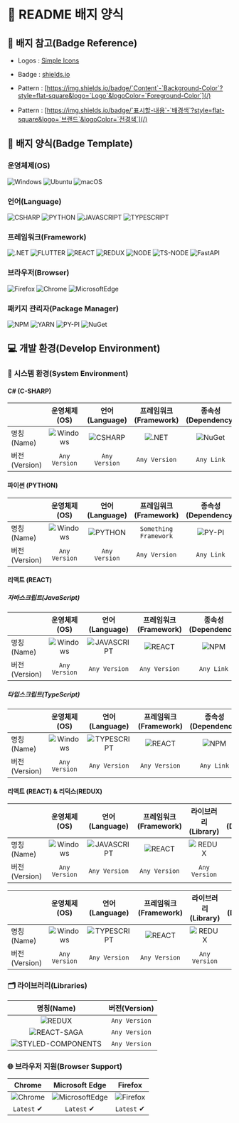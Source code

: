 # 📰 README 배지 양식

## 📑 배지 참고(Badge Reference)

* Logos   : [Simple Icons](https://simpleicons.org/)
* Badge   : [shields.io](https://shields.io/)
* Pattern : [https://img.shields.io/badge/`Content`-`Background-Color`?style=flat-square&logo=`Logo`&logoColor=`Foreground-Color`](/)

* Pattern : [https://img.shields.io/badge/`표시할-내용`-`배경색`?style=flat-square&logo=`브랜드`&logoColor=`전경색`](/)

## 💌 배지 양식(Badge Template)

### 운영체제(OS)

![Windows](https://img.shields.io/badge/Windows-0078D6?style=flat-square&logo=Windows&logoColor=white)
![Ubuntu](https://img.shields.io/badge/Ubuntu-E95420?style=flat-square&logo=Ubuntu&logoColor=white)
![macOS](https://img.shields.io/badge/macOS-000000?style=flat-square&logo=macOS&logoColor=white)

### 언어(Language)

![CSHARP](https://img.shields.io/badge/CSHARP-239120?style=flat-square&logo=CSharp&logoColor=white)
![PYTHON](https://img.shields.io/badge/PYTHON-3776AB?style=flat-square&logo=Python&logoColor=white)
![JAVASCRIPT](https://img.shields.io/badge/JAVASCRIPT-F7DF1E?style=flat-square&logo=JavaScript&logoColor=black)
![TYPESCRIPT](https://img.shields.io/badge/TYPESCRIPT-3178C6?style=flat-square&logo=TypeScript&logoColor=white)

### 프레임워크(Framework)

![.NET](https://img.shields.io/badge/.NET-512BD4?style=flat-square&logo=.NET&logoColor=white)
![FLUTTER](https://img.shields.io/badge/FLUTTER-02569B?style=flat-square&logo=Flutter&logoColor=white)
![REACT](https://img.shields.io/badge/REACT-61DAFB?style=flat-square&logo=React&logoColor=black)
![REDUX](https://img.shields.io/badge/REDUX-764ABC?style=flat-square&logo=Redux&logoColor=white)
![NODE](https://img.shields.io/badge/NODE.JS-339933?style=flat-square&logo=Node.js&logoColor=white)
![TS-NODE](https://img.shields.io/badge/TSNODE-3178C6?style=flat-square&logo=ts-node&logoColor=white)
![FastAPI](https://img.shields.io/badge/FastAPI-009688?style=flat-square&logo=FastAPI&logoColor=white)

### 브라우저(Browser)

![Firefox](https://img.shields.io/badge/Firefox-FF7139?style=flat-square&logo=FirefoxBrowser&logoColor=white)
![Chrome](https://img.shields.io/badge/Chrome-4285F4?style=flat-square&logo=GoogleChrome&logoColor=white)
![MicrosoftEdge](https://img.shields.io/badge/MicrosoftEdge-0078D7?style=flat-square&logo=MicrosoftEdge&logoColor=white)

### 패키지 관리자(Package Manager)

![NPM](https://img.shields.io/badge/NPM-CB3837?style=flat-square&logo=npm&logoColor=white)
![YARN](https://img.shields.io/badge/YARN-2C8EBB?style=flat-square&logo=yarn&logoColor=white)
![PY-PI](https://img.shields.io/badge/PYPI-3775A9?style=flat-square&logo=PyPI&logoColor=white)
![NuGet](https://img.shields.io/badge/NUGET-004880?style=flat-square&logo=NuGet&logoColor=white)

## 💻 개발 환경(Develop Environment)

### 🧰 시스템 환경(System Environment)

#### C# (C-SHARP)

||운영체제(OS)|언어(Language)|프레임워크(Framework)|종속성(Dependency)|
|-|:-:|:-:|:-:|:-:|
|명칭(Name)|![Windows](https://img.shields.io/badge/Windows-0078D6?style=flat-square&logo=Windows&logoColor=white)|![CSHARP](https://img.shields.io/badge/CSHARP-239120?style=flat-square&logo=CSharp&logoColor=white)|![.NET](https://img.shields.io/badge/.NET-512BD4?style=flat-square&logo=.NET&logoColor=white)|![NuGet](https://img.shields.io/badge/NUGET-004880?style=flat-square&logo=NuGet&logoColor=white)|
|버전(Version)|`Any Version`|`Any Version`|`Any Version`|`Any Link`|

#### 파이썬 (PYTHON)

||운영체제(OS)|언어(Language)|프레임워크(Framework)|종속성(Dependency)|
|-|:-:|:-:|:-:|:-:|
|명칭(Name)|![Windows](https://img.shields.io/badge/Windows-0078D6?style=flat-square&logo=Windows&logoColor=white)|![PYTHON](https://img.shields.io/badge/PYTHON-3776AB?style=flat-square&logo=Python&logoColor=white)|`Something Framework`|![PY-PI](https://img.shields.io/badge/PYPI-3775A9?style=flat-square&logo=PyPI&logoColor=white)|
|버전(Version)|`Any Version`|`Any Version`|`Any Version`|`Any Link`|

#### 리액트 (REACT)

##### 자바스크립트(JavaScript)

||운영체제(OS)|언어(Language)|프레임워크(Framework)|종속성(Dependency)|
|-|:-:|:-:|:-:|:-:|
|명칭(Name)|![Windows](https://img.shields.io/badge/Windows-0078D6?style=flat-square&logo=Windows&logoColor=white)|![JAVASCRIPT](https://img.shields.io/badge/JAVASCRIPT-F7DF1E?style=flat-square&logo=JavaScript&logoColor=black)|![REACT](https://img.shields.io/badge/REACT-61DAFB?style=flat-square&logo=React&logoColor=black)|![NPM](https://img.shields.io/badge/NPM-CB3837?style=flat-square&logo=npm&logoColor=white)|
|버전(Version)|`Any Version`|`Any Version`|`Any Version`|`Any Link`|

##### 타입스크립트(TypeScript)

||운영체제(OS)|언어(Language)|프레임워크(Framework)|종속성(Dependency)|
|-|:-:|:-:|:-:|:-:|
|명칭(Name)|![Windows](https://img.shields.io/badge/Windows-0078D6?style=flat-square&logo=Windows&logoColor=white)|![TYPESCRIPT](https://img.shields.io/badge/TYPESCRIPT-3178C6?style=flat-square&logo=TypeScript&logoColor=white)|![REACT](https://img.shields.io/badge/REACT-61DAFB?style=flat-square&logo=React&logoColor=black)|![NPM](https://img.shields.io/badge/NPM-CB3837?style=flat-square&logo=npm&logoColor=white)|
|버전(Version)|`Any Version`|`Any Version`|`Any Version`|`Any Link`|

#### 리액트 (REACT) & 리덕스(REDUX)

||운영체제(OS)|언어(Language)|프레임워크(Framework)|라이브러리(Library)|종속성(Dependency)|
|-|:-:|:-:|:-:|:-:|:-:|
|명칭(Name)|![Windows](https://img.shields.io/badge/Windows-0078D6?style=flat-square&logo=Windows&logoColor=white)|![JAVASCRIPT](https://img.shields.io/badge/JAVASCRIPT-F7DF1E?style=flat-square&logo=JavaScript&logoColor=black)|![REACT](https://img.shields.io/badge/REACT-61DAFB?style=flat-square&logo=React&logoColor=black)|![REDUX](https://img.shields.io/badge/REDUX-764ABC?style=flat-square&logo=Redux&logoColor=white)|![NPM](https://img.shields.io/badge/NPM-CB3837?style=flat-square&logo=npm&logoColor=white)|
|버전(Version)|`Any Version`|`Any Version`|`Any Version`|`Any Version`|`Any Link`|

||운영체제(OS)|언어(Language)|프레임워크(Framework)|라이브러리(Library)|종속성(Dependency)|
|-|:-:|:-:|:-:|:-:|:-:|
|명칭(Name)|![Windows](https://img.shields.io/badge/Windows-0078D6?style=flat-square&logo=Windows&logoColor=white)|![TYPESCRIPT](https://img.shields.io/badge/TYPESCRIPT-3178C6?style=flat-square&logo=TypeScript&logoColor=white)|![REACT](https://img.shields.io/badge/REACT-61DAFB?style=flat-square&logo=React&logoColor=black)|![REDUX](https://img.shields.io/badge/REDUX-764ABC?style=flat-square&logo=Redux&logoColor=white)|![NPM](https://img.shields.io/badge/NPM-CB3837?style=flat-square&logo=npm&logoColor=white)|
|버전(Version)|`Any Version`|`Any Version`|`Any Version`|`Any Version`|`Any Link`|

### 🗂️ 라이브러리(Libraries)

|명칭(Name)|버전(Version)|
|:-:|:-:|
|![REDUX](https://img.shields.io/badge/REDUX-764ABC?style=flat-square&logo=Redux&logoColor=white)|`Any Version`|
|![REACT-SAGA](https://img.shields.io/badge/REACT_SAGA-999999?style=flat-square&logo=Redux-Saga&logoColor=white)|`Any Version`|
|![STYLED-COMPONENTS](https://img.shields.io/badge/STYLED_COMPONENTS-DB7093?style=flat-square&logo=styled-components&logoColor=white)|`Any Version`|

### 🌐 브라우저 지원(Browser Support)

|Chrome|Microsoft Edge|Firefox|
|:-:|:-:|:-:|
|![Chrome](https://img.shields.io/badge/Chrome-4285F4?style=flat-square&logo=GoogleChrome&logoColor=white)|![MicrosoftEdge](https://img.shields.io/badge/Edge-0078D7?style=flat-square&logo=MicrosoftEdge&logoColor=white)|![Firefox](https://img.shields.io/badge/Firefox-FF7139?style=flat-square&logo=FirefoxBrowser&logoColor=white)
|`Latest` ✔|`Latest` ✔|`Latest` ✔|
